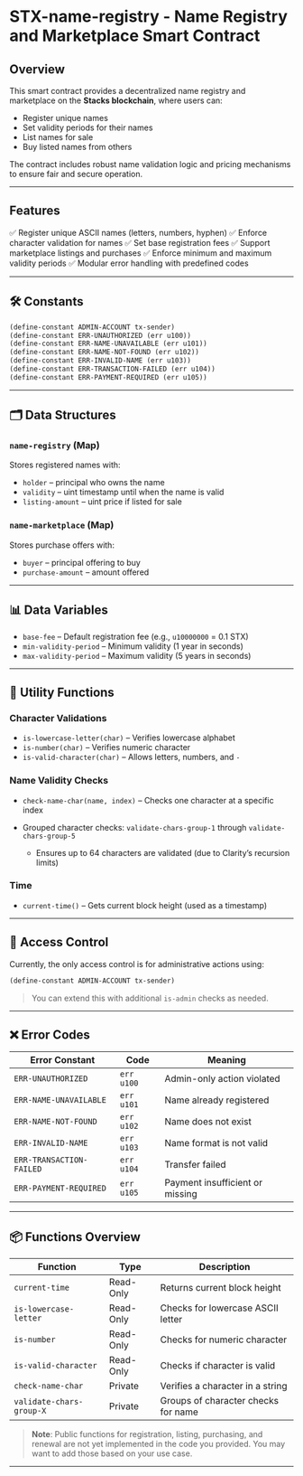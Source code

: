 
# STX-name-registry - Name Registry and Marketplace Smart Contract

## Overview

This smart contract provides a decentralized name registry and marketplace on the **Stacks blockchain**, where users can:

* Register unique names
* Set validity periods for their names
* List names for sale
* Buy listed names from others

The contract includes robust name validation logic and pricing mechanisms to ensure fair and secure operation.

---

## Features

✅ Register unique ASCII names (letters, numbers, hyphen)
✅ Enforce character validation for names
✅ Set base registration fees
✅ Support marketplace listings and purchases
✅ Enforce minimum and maximum validity periods
✅ Modular error handling with predefined codes

---

## 🛠️ Constants

```clojure
(define-constant ADMIN-ACCOUNT tx-sender)
(define-constant ERR-UNAUTHORIZED (err u100))
(define-constant ERR-NAME-UNAVAILABLE (err u101))
(define-constant ERR-NAME-NOT-FOUND (err u102))
(define-constant ERR-INVALID-NAME (err u103))
(define-constant ERR-TRANSACTION-FAILED (err u104))
(define-constant ERR-PAYMENT-REQUIRED (err u105))
```

---

## 🗂 Data Structures

### `name-registry` (Map)

Stores registered names with:

* `holder` – principal who owns the name
* `validity` – uint timestamp until when the name is valid
* `listing-amount` – uint price if listed for sale

### `name-marketplace` (Map)

Stores purchase offers with:

* `buyer` – principal offering to buy
* `purchase-amount` – amount offered

---

## 📊 Data Variables

* `base-fee` – Default registration fee (e.g., `u10000000` = 0.1 STX)
* `min-validity-period` – Minimum validity (1 year in seconds)
* `max-validity-period` – Maximum validity (5 years in seconds)

---

## 🧮 Utility Functions

### Character Validations

* `is-lowercase-letter(char)` – Verifies lowercase alphabet
* `is-number(char)` – Verifies numeric character
* `is-valid-character(char)` – Allows letters, numbers, and `-`

### Name Validity Checks

* `check-name-char(name, index)` – Checks one character at a specific index
* Grouped character checks: `validate-chars-group-1` through `validate-chars-group-5`

  * Ensures up to 64 characters are validated (due to Clarity’s recursion limits)

### Time

* `current-time()` – Gets current block height (used as a timestamp)

---

## 🔐 Access Control

Currently, the only access control is for administrative actions using:

```clojure
(define-constant ADMIN-ACCOUNT tx-sender)
```

> You can extend this with additional `is-admin` checks as needed.

---

## ❌ Error Codes

| Error Constant           | Code       | Meaning                         |
| ------------------------ | ---------- | ------------------------------- |
| `ERR-UNAUTHORIZED`       | `err u100` | Admin-only action violated      |
| `ERR-NAME-UNAVAILABLE`   | `err u101` | Name already registered         |
| `ERR-NAME-NOT-FOUND`     | `err u102` | Name does not exist             |
| `ERR-INVALID-NAME`       | `err u103` | Name format is not valid        |
| `ERR-TRANSACTION-FAILED` | `err u104` | Transfer failed                 |
| `ERR-PAYMENT-REQUIRED`   | `err u105` | Payment insufficient or missing |

---

## 📦 Functions Overview

| Function                 | Type      | Description                         |
| ------------------------ | --------- | ----------------------------------- |
| `current-time`           | Read-Only | Returns current block height        |
| `is-lowercase-letter`    | Read-Only | Checks for lowercase ASCII letter   |
| `is-number`              | Read-Only | Checks for numeric character        |
| `is-valid-character`     | Read-Only | Checks if character is valid        |
| `check-name-char`        | Private   | Verifies a character in a string    |
| `validate-chars-group-X` | Private   | Groups of character checks for name |

> **Note**: Public functions for registration, listing, purchasing, and renewal are not yet implemented in the code you provided. You may want to add those based on your use case.

---


